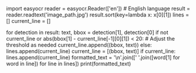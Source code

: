 import easyocr
reader = easyocr.Reader(['en'])  # English language
result = reader.readtext('image_path.jpg')
result.sort(key=lambda x: x[0][1])
lines = []
current_line = []

for detection in result:
    text, bbox = detection[1], detection[0]
    if not current_line or abs(bbox[1] - current_line[-1][0][1]) < 20:  # Adjust the threshold as needed
        current_line.append((bbox, text))
    else:
        lines.append(current_line)
        current_line = [(bbox, text)]
if current_line:
    lines.append(current_line)
formatted_text = '\n'.join([' '.join([word[1] for word in line]) for line in lines])
print(formatted_text)
